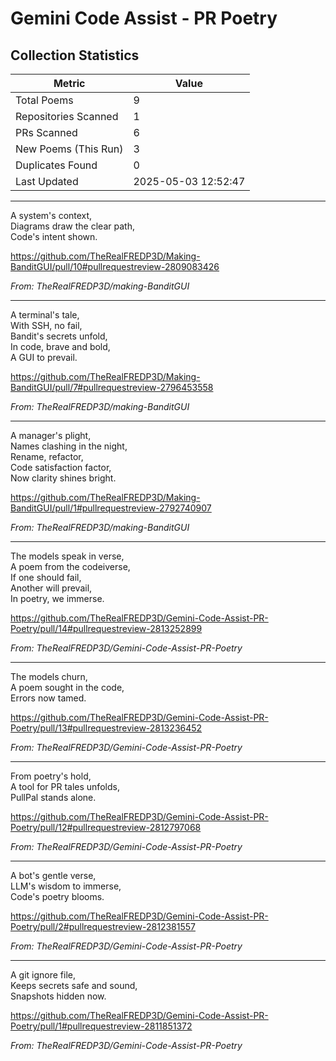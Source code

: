 # Gemini Code Assist - PR Poetry

## Collection Statistics

| Metric | Value |
|--------|-------|
| Total Poems | 9 |
| Repositories Scanned | 1 |
| PRs Scanned | 6 |
| New Poems (This Run) | 3 |
| Duplicates Found | 0 |
| Last Updated | 2025-05-03 12:52:47 |

---

   A system's context,  
   Diagrams draw the clear path,  
   Code's intent shown.  

  <https://github.com/TheRealFREDP3D/Making-BanditGUI/pull/10#pullrequestreview-2809083426>
  
  _From: TheRealFREDP3D/making-BanditGUI_

---

   A terminal's tale,  
   With SSH, no fail,  
   Bandit's secrets unfold,  
   In code, brave and bold,  
   A GUI to prevail.  

  <https://github.com/TheRealFREDP3D/Making-BanditGUI/pull/7#pullrequestreview-2796453558>
  
  _From: TheRealFREDP3D/making-BanditGUI_

---

   A manager's plight,  
   Names clashing in the night,  
   Rename, refactor,  
   Code satisfaction factor,  
   Now clarity shines bright.  

  <https://github.com/TheRealFREDP3D/Making-BanditGUI/pull/1#pullrequestreview-2792740907>
  
  _From: TheRealFREDP3D/making-BanditGUI_

---

   The models speak in verse,  
   A poem from the codeiverse,  
   If one should fail,  
   Another will prevail,  
   In poetry, we immerse.  

  <https://github.com/TheRealFREDP3D/Gemini-Code-Assist-PR-Poetry/pull/14#pullrequestreview-2813252899>
  
  _From: TheRealFREDP3D/Gemini-Code-Assist-PR-Poetry_

---

   The models churn,  
   A poem sought in the code,  
   Errors now tamed.  

  <https://github.com/TheRealFREDP3D/Gemini-Code-Assist-PR-Poetry/pull/13#pullrequestreview-2813236452>
  
  _From: TheRealFREDP3D/Gemini-Code-Assist-PR-Poetry_

---

   From poetry's hold,    
   A tool for PR tales unfolds,    
   PullPal stands alone.  

  <https://github.com/TheRealFREDP3D/Gemini-Code-Assist-PR-Poetry/pull/12#pullrequestreview-2812797068>
  
  _From: TheRealFREDP3D/Gemini-Code-Assist-PR-Poetry_

---

   A bot's gentle verse,  
   LLM's wisdom to immerse,  
   Code's poetry blooms.  

  <https://github.com/TheRealFREDP3D/Gemini-Code-Assist-PR-Poetry/pull/2#pullrequestreview-2812381557>
  
  _From: TheRealFREDP3D/Gemini-Code-Assist-PR-Poetry_

---

   A git ignore file,  
   Keeps secrets safe and sound,  
   Snapshots hidden now.  

  <https://github.com/TheRealFREDP3D/Gemini-Code-Assist-PR-Poetry/pull/1#pullrequestreview-2811851372>
  
  _From: TheRealFREDP3D/Gemini-Code-Assist-PR-Poetry_  
